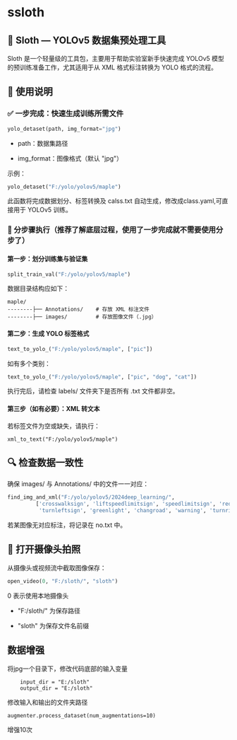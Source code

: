 # ssloth

## 🦥 Sloth — YOLOv5 数据集预处理工具
Sloth 是一个轻量级的工具包，主要用于帮助实验室新手快速完成 YOLOv5 模型的预训练准备工作，尤其适用于从 XML 格式标注转换为 YOLO 格式的流程。

## 🧠 使用说明
### ✅ 一步完成：快速生成训练所需文件
```python
yolo_detaset(path, img_format="jpg")
```
- path：数据集路径

- img_format：图像格式（默认 "jpg"）

示例：
```python
yolo_detaset("F:/yolo/yolov5/maple")
 ```
此函数将完成数据划分、标签转换及 calss.txt 自动生成，修改成class.yaml,可直接用于 YOLOv5 训练。

### 🧩 分步骤执行（推荐了解底层过程，使用了一步完成就不需要使用分步了）

#### 第一步：划分训练集与验证集
```python
split_train_val("F:/yolo/yolov5/maple")
```
数据目录结构应如下：
```
maple/
--------├── Annotations/    # 存放 XML 标注文件
--------├── images/         # 存放图像文件（.jpg）
```
#### 第二步：生成 YOLO 标签格式
```python
text_to_yolo_("F:/yolo/yolov5/maple", ["pic"])
```
如有多个类别：
```python
text_to_yolo_("F:/yolo/yolov5/maple", ["pic", "dog", "cat"])
```
执行完后，请检查 labels/ 文件夹下是否所有 .txt 文件都非空。

#### 第三步（如有必要）：XML 转文本
若标签文件为空或缺失，请执行：
```
xml_to_text("F:/yolo/yolov5/maple")
```
## 🔍 检查数据一致性
确保 images/ 与 Annotations/ 中的文件一一对应：
```python
find_img_and_xml("F:/yolo/yolov5/2024deep_learning/",
		 ['crosswalksign', 'liftspeedlimitsign', 'speedlimitsign', 'redlight',
		  'turnleftsign', 'greenlight', 'changroad', 'warning', 'turnrightsign'])
```		   
若某图像无对应标注，将记录在 no.txt 中。

## 🎥 打开摄像头拍照
从摄像头或视频流中截取图像保存：
```python
open_video(0, "F:/sloth/", "sloth")
```
0 表示使用本地摄像头

- "F:/sloth/" 为保存路径

- "sloth" 为保存文件名前缀


## 数据增强
将jpg一个目录下，修改代码底部的输入变量
```
    input_dir = "E:/sloth"
    output_dir = "E:/sloth"
```
修改输入和输出的文件夹路径
```
augmenter.process_dataset(num_augmentations=10)
```
增强10次
